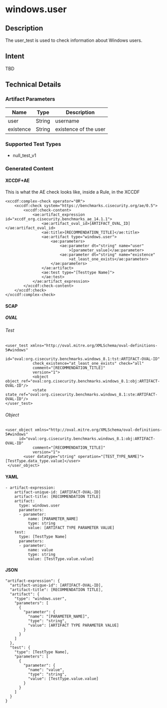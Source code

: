 # windows.user

## Description
The user_test is used to check information about Windows users.

## Intent
TBD

## Technical Details
### Artifact Parameters
| Name                  |Type    | Description |
| ----------------------|--------| ----------- |
| user | String | username	|
| existence | String | existence of the user |

### Supported Test Types
- null_test_v1

### Generated Content
#### XCCDF+AE
This is what the AE check looks like, inside a Rule, in the XCCDF

```
<xccdf:complex-check operator="OR">
    <xccdf:check system="https://benchmarks.cisecurity.org/ae/0.5">
        <xccdf:check-content>
            <ae:artifact_expression id="xccdf_org.cisecurity.benchmarks_ae_14.1.1">
                <ae:artifact_oval_id>[ARTIFACT_OVAL_ID]</ae:artifact_oval_id>
                <ae:title>[RECOMMENDATION_TITLE]</ae:title>
                <ae:artifact type="windows.user">
                    <ae:parameters>
                        <ae:parameter dt="string" name="user"
                            >[parameter_value]</ae:parameter>
                        <ae:parameter dt="string" name="existence"
                            >at_least_one_exists</ae:parameter>
                    </ae:parameters>
                </ae:artifact>
                <ae:test type="[Testtype Name]">
                </ae:test>
            </ae:artifact_expression>
        </xccdf:check-content>
    </xccdf:check>
</xccdf:complex-check>
```

#### SCAP

##### OVAL
###### Test

```
<user_test xmlns="http://oval.mitre.org/XMLSchema/oval-definitions-5#windows"
            id="oval:org.cisecurity.benchmarks.windows_8.1:tst:ARTIFACT-OVAL-ID"
            check_existence="at_least_one_exists" check="all"
            comment="[RECOMMENDATION_TITLE]"
            version="1">
            <object object_ref="oval:org.cisecurity.benchmarks.windows_8.1:obj:ARTIFACT-OVAL-ID"/>
            <state state_ref="oval:org.cisecurity.benchmarks.windows_8.1:ste:ARTIFACT-OVAL-ID"/>
</user_test>
```

###### Object

```
<user_object xmlns="http://oval.mitre.org/XMLSchema/oval-definitions-5#windows"
      id="oval:org.cisecurity.benchmarks.windows_8.1:obj:ARTIFACT-OVAL-ID"
            comment="[RECOMMENDATION_TITLE]"
            version="1">
        <user datatype="string" operation="[TEST_TYPE_NAME]">[TestType.data_type.value]</user>       
 </user_object>
```

#### YAML

```
- artifact-expression:
    artifact-unique-id: [ARTIFACT-OVAL-ID]
    artifact-title: [RECOMMENDATION TITLE]
    artifact:
      type: windows.user
      parameters:
      - parameter: 
          name: [PARAMETER_NAME]
          type: string
          value: [ARTIFACT TYPE PARAMETER VALUE]
    test:
      type: [TestType Name]
      parameters:
      - parameter:
          name: value
          type: string
          value: [TestType.value.value]
```

#### JSON

```
"artifact-expression": {
  "artifact-unique-id": [ARTIFACT-OVAL-ID],
  "artifact-title": [RECOMMENDATION TITLE],
  "artifact": {
    "type": "windows.user",
    "parameters": [
      {
        "parameter": {
          "name": "[PARAMETER_NAME]",
          "type": "string",
          "value": [ARTIFACT TYPE PARAMETER VALUE]
        }
      }
    ]
  },
  "test": {
    "type": [TestType Name],
    "parameters": [
      {
        "parameter": {
          "name": "value",
          "type": "string",
          "value": [TestType.value.value]
        }
      }
    ]
  }
}
``` 